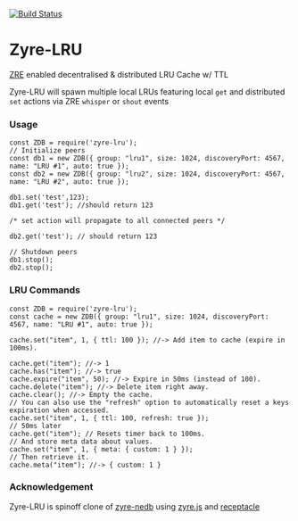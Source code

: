 [![Build Status](https://travis-ci.org/lmangani/zyre-lru.svg?branch=master)](https://travis-ci.org/lmangani/zyre-lru)

# Zyre-LRU
[ZRE](https://rfc.zeromq.org/spec:20/ZRE/) enabled decentralised &amp; distributed LRU Cache w/ TTL

Zyre-LRU will spawn multiple local LRUs featuring local `get` and distributed `set` actions via ZRE `whisper` or `shout` events

### Usage
````
const ZDB = require('zyre-lru');
// Initialize peers
const db1 = new ZDB({ group: "lru1", size: 1024, discoveryPort: 4567, name: "LRU #1", auto: true });
const db2 = new ZDB({ group: "lru2", size: 1024, discoveryPort: 4567, name: "LRU #2", auto: true });

db1.set('test',123);
db1.get('test'); //should return 123

/* set action will propagate to all connected peers */

db2.get('test'); // should return 123

// Shutdown peers
db1.stop();
db2.stop();

````

### LRU Commands
```
const ZDB = require('zyre-lru');
const cache = new ZDB({ group: "lru1", size: 1024, discoveryPort: 4567, name: "LRU #1", auto: true });

cache.set("item", 1, { ttl: 100 }); //-> Add item to cache (expire in 100ms).

cache.get("item"); //-> 1
cache.has("item"); //-> true
cache.expire("item", 50); //-> Expire in 50ms (instead of 100).
cache.delete("item"); //-> Delete item right away.
cache.clear(); //-> Empty the cache.
// You can also use the "refresh" option to automatically reset a keys expiration when accessed.
cache.set("item", 1, { ttl: 100, refresh: true });
// 50ms later
cache.get("item"); // Resets timer back to 100ms.
// And store meta data about values.
cache.set("item", 1, { meta: { custom: 1 } });
// Then retrieve it.
cache.meta("item"); //-> { custom: 1 }
```

### Acknowledgement 
Zyre-LRU is spinoff clone of [zyre-nedb](https://github.com/arcoirislabs/zyre-nedb) using [zyre.js](https://github.com/interpretor/zyre.js) and [receptacle](https://github.com/DylanPiercey/receptacle)

